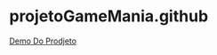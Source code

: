 # projetoGameMania.github
<a href="https://github.com/marcelocodigos/projetoGameMania.github.io/deployments/activity_log?environment=github-pages" target="_blank">Demo Do Prodjeto</a>
